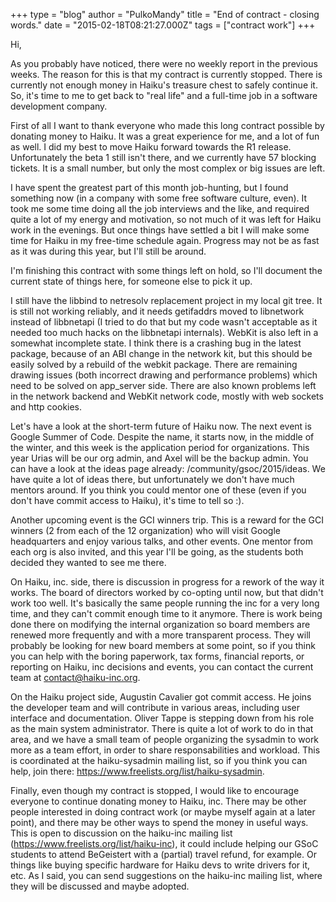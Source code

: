 +++
type = "blog"
author = "PulkoMandy"
title = "End of contract - closing words."
date = "2015-02-18T08:21:27.000Z"
tags = ["contract work"]
+++

Hi,

As you probably have noticed, there were no weekly report in the previous weeks. The reason for this is that my contract is currently stopped. There is currently not enough money in Haiku's treasure chest to safely continue it. So, it's time to me to get back to "real life" and a full-time job in a software development company.

First of all I want to thank everyone who made this long contract possible by donating money to Haiku. It was a great experience for me, and a lot of fun as well. I did my best to move Haiku forward towards the R1 release. Unfortunately the beta 1 still isn't there, and we currently have 57 blocking tickets. It is a small number, but only the most complex or big issues are left.
<!--break-->
I have spent the greatest part of this month job-hunting, but I found something now (in a company with some free software culture, even). It took me some time doing all the job interviews and the like, and required quite a lot of my energy and motivation, so not much of it was left for Haiku work in the evenings. But once things have settled a bit I will make some time for Haiku in my free-time schedule again. Progress may not be as fast as it was during this year, but I'll still be around.

I'm finishing this contract with some things left on hold, so I'll document the current state of things here, for someone else to pick it up.

I still have the libbind to netresolv replacement project in my local git tree. It is still not working reliably, and it needs getifaddrs moved to libnetwork instead of libbnetapi (I tried to do that but my code wasn't acceptable as it needed too much hacks on the libbnetapi internals). WebKit is also left in a somewhat incomplete state. I think there is a crashing bug in the latest package, because of an ABI change in the network kit, but this should be easily solved by a rebuild of the webkit package. There are remaining drawing issues (both incorrect drawing and performance problems) which need to be solved on app_server side. There are also known problems left in the network backend and WebKit network code, mostly with web sockets and http cookies.

Let's have a look at the short-term future of Haiku now. The next event is Google Summer of Code. Despite the name, it starts now, in the middle of the winter, and this week is the application period for organizations. This year Urias will be our org admin, and Axel will be the backup admin. You can have a look at the ideas page already:
/community/gsoc/2015/ideas. We have quite a lot of ideas there, but unfortunately we don't have much mentors around. If you think you could mentor one of these (even if you don't have commit access to Haiku), it's time to tell so :).

Another upcoming event is the GCI winners trip. This is a reward for the GCI winners (2 from each of the 12 organization) who will visit Google headquarters and enjoy various talks, and other events. One mentor from each org is also invited, and this year I'll be going, as the students both decided they wanted to see me there.

On Haiku, inc. side, there is discussion in progress for a rework of the way it works. The board of directors worked by co-opting until now, but that didn't work too well. It's basically the same people running the inc for a very long time, and they can't commit enough time to it anymore. There is work being done there on modifying the internal organization so board members are renewed more frequently and with a more transparent process. They will probably be looking for new board members at some point, so if you think you can help with the boring paperwork, tax forms, financial reports, or reporting on Haiku, inc decisions and events, you can contact the current team at contact@haiku-inc.org.

On the Haiku project side, Augustin Cavalier got commit access. He joins the developer team and will contribute in various areas, including user interface and documentation. Oliver Tappe is stepping down from his role as the main system administrator. There is quite a lot of work to do in that area, and we have a small team of people organizing the sysadmin to work more as a team effort, in order to share responsabilities and workload. This is coordinated at the haiku-sysadmin mailing list, so if you think you can help, join there: https://www.freelists.org/list/haiku-sysadmin.

Finally, even though my contract is stopped, I would like to encourage everyone to continue donating money to Haiku, inc. There may be other people interested in doing contract work (or maybe myself again at a later point), and there may be other ways to spend the money in useful ways. This is open to discussion on the haiku-inc mailing list (https://www.freelists.org/list/haiku-inc), it could include helping our GSoC students to attend BeGeistert with a (partial) travel refund, for example. Or things like buying specific hardware for Haiku devs to write drivers for it, etc. As I said, you can send suggestions on the haiku-inc mailing list, where they will be discussed and maybe adopted.